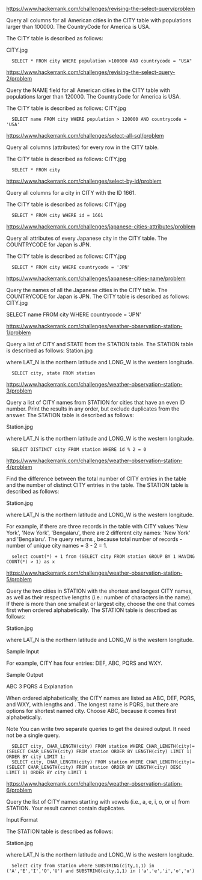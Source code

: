 https://www.hackerrank.com/challenges/revising-the-select-query/problem

Query all columns for all American cities in the CITY table with populations larger than 100000. The CountryCode for America is USA.

The CITY table is described as follows:

CITY.jpg

      SELECT * FROM city WHERE population >100000 AND countrycode = "USA"

https://www.hackerrank.com/challenges/revising-the-select-query-2/problem

Query the NAME field for all American cities in the CITY table with populations larger than 120000. The CountryCode for America is USA.

The CITY table is described as follows:
CITY.jpg

      SELECT name FROM city WHERE population > 120000 AND countrycode = 'USA'     

https://www.hackerrank.com/challenges/select-all-sql/problem

Query all columns (attributes) for every row in the CITY table.

The CITY table is described as follows:
CITY.jpg

      SELECT * FROM city

https://www.hackerrank.com/challenges/select-by-id/problem

Query all columns for a city in CITY with the ID 1661.

The CITY table is described as follows:
CITY.jpg

      SELECT * FROM city WHERE id = 1661

https://www.hackerrank.com/challenges/japanese-cities-attributes/problem

Query all attributes of every Japanese city in the CITY table. The COUNTRYCODE for Japan is JPN.

The CITY table is described as follows:
CITY.jpg

      SELECT * FROM city WHERE countrycode = 'JPN'

https://www.hackerrank.com/challenges/japanese-cities-name/problem

Query the names of all the Japanese cities in the CITY table. The COUNTRYCODE for Japan is JPN.
The CITY table is described as follows:
CITY.jpg

SELECT name FROM city WHERE countrycode = 'JPN'

https://www.hackerrank.com/challenges/weather-observation-station-1/problem

Query a list of CITY and STATE from the STATION table.
The STATION table is described as follows:
Station.jpg

where LAT_N is the northern latitude and LONG_W is the western longitude.

      SELECT city, state FROM station

https://www.hackerrank.com/challenges/weather-observation-station-3/problem

Query a list of CITY names from STATION for cities that have an even ID number. Print the results in any order, but exclude duplicates from the answer.
The STATION table is described as follows:

Station.jpg

where LAT_N is the northern latitude and LONG_W is the western longitude.

      SELECT DISTINCT city FROM station WHERE id % 2 = 0

https://www.hackerrank.com/challenges/weather-observation-station-4/problem

Find the difference between the total number of CITY entries in the table and the number of distinct CITY entries in the table.
The STATION table is described as follows:

Station.jpg

where LAT_N is the northern latitude and LONG_W is the western longitude.

For example, if there are three records in the table with CITY values 'New York', 'New York', 'Bengalaru', there are 2 different city names: 'New York' and 'Bengalaru'. The query returns , because total number of records - number of unique city names = 3 - 2 = 1.

      select count(*) + 1 from (SELECT city FROM station GROUP BY 1 HAVING COUNT(*) > 1) as x

https://www.hackerrank.com/challenges/weather-observation-station-5/problem

Query the two cities in STATION with the shortest and longest CITY names, as well as their respective lengths (i.e.: number of characters in the name). If there is more than one smallest or largest city, choose the one that comes first when ordered alphabetically.
The STATION table is described as follows:

Station.jpg

where LAT_N is the northern latitude and LONG_W is the western longitude.

Sample Input

For example, CITY has four entries: DEF, ABC, PQRS and WXY.

Sample Output

ABC 3
PQRS 4
Explanation

When ordered alphabetically, the CITY names are listed as ABC, DEF, PQRS, and WXY, with lengths  and . The longest name is PQRS, but there are  options for shortest named city. Choose ABC, because it comes first alphabetically.

Note
You can write two separate queries to get the desired output. It need not be a single query.

      SELECT city, CHAR_LENGTH(city) FROM station WHERE CHAR_LENGTH(city)=(SELECT CHAR_LENGTH(city) FROM station ORDER BY LENGTH(city) LIMIT 1) ORDER BY city LIMIT 1;
      SELECT city, CHAR_LENGTH(city) FROM station WHERE CHAR_LENGTH(city)=(SELECT CHAR_LENGTH(city) FROM station ORDER BY LENGTH(city) DESC LIMIT 1) ORDER BY city LIMIT 1

https://www.hackerrank.com/challenges/weather-observation-station-6/problem


Query the list of CITY names starting with vowels (i.e., a, e, i, o, or u) from STATION. Your result cannot contain duplicates.

Input Format

The STATION table is described as follows:

Station.jpg

where LAT_N is the northern latitude and LONG_W is the western longitude.

      Select city from station where SUBSTRING(city,1,1) in ('A','E','I','O','U') and SUBSTRING(city,1,1) in ('a','e','i','o','u')

      
